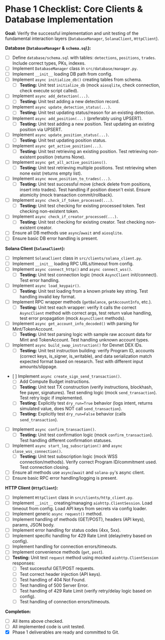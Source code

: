 # Phase 1 Checklist: Core Clients & Database Implementation

**Goal:** Verify the successful implementation and unit testing of the fundamental interaction layers (`DatabaseManager`, `SolanaClient`, `HttpClient`).

**Database (`DatabaseManager` & `schema.sql`):**

*   [ ] Define `database/schema.sql` with tables: `detections`, `positions`, `trades`. Include correct types, PKs, indexes.
*   [ ] Implement `DatabaseManager` class in `src/database/manager.py`.
*   [ ] Implement `__init__` loading DB path from config.
*   [ ] Implement `async initialize_db()` creating tables from schema.
    *   [ ] **Testing:** Unit test `initialize_db` (mock `aiosqlite`, check connection, check execute script called).
*   [ ] Implement `async add_detection(...)`.
    *   [ ] **Testing:** Unit test adding a new detection record.
*   [ ] Implement `async update_detection_status(...)`.
    *   [ ] **Testing:** Unit test updating status/reason for an existing detection.
*   [ ] Implement `async add_position(...)` (preferably using UPSERT).
    *   [ ] **Testing:** Unit test adding a new position. Test updating an existing position via UPSERT.
*   [ ] Implement `async update_position_status(...)`.
    *   [ ] **Testing:** Unit test updating position status.
*   [ ] Implement `async get_active_position(...)`.
    *   [ ] **Testing:** Unit test retrieving an existing position. Test retrieving non-existent position (returns None).
*   [ ] Implement `async get_all_active_positions()`.
    *   [ ] **Testing:** Unit test retrieving multiple positions. Test retrieving when none exist (returns empty list).
*   [ ] Implement `async move_position_to_trades(...)`.
    *   [ ] **Testing:** Unit test successful move (check delete from positions, insert into trades). Test handling if position doesn't exist. Ensure atomicity (mock transaction commit/rollback).
*   [ ] Implement `async check_if_token_processed(...)`.
    *   [ ] **Testing:** Unit test checking for existing processed token. Test checking non-existent token.
*   [ ] Implement `async check_if_creator_processed(...)`.
    *   [ ] **Testing:** Unit test checking for existing creator. Test checking non-existent creator.
*   [ ] Ensure all DB methods use `async`/`await` and `aiosqlite`.
*   [ ] Ensure basic DB error handling is present.

**Solana Client (`SolanaClient`):**

*   [ ] Implement `SolanaClient` class in `src/clients/solana_client.py`.
*   [ ] Implement `__init__` loading RPC URLs/timeout from config.
*   [ ] Implement `async connect_http()` and `async connect_wss()`.
    *   [ ] **Testing:** Unit test connection logic (mock `AsyncClient` init/connect). Test error handling.
*   [ ] Implement `async load_keypair()`.
    *   [ ] **Testing:** Unit test loading from a known private key string. Test handling invalid key format.
*   [ ] Implement RPC wrapper methods (`getBalance`, `getAccountInfo`, etc.).
    *   [ ] **Testing:** Unit test each wrapper: verify it calls the correct `AsyncClient` method with correct args, test return value handling, test error propagation (mock `AsyncClient` methods).
*   [ ] Implement `async get_account_info_decoded()` with parsing for Mint/TokenAccount.
    *   [ ] **Testing:** Unit test parsing logic with sample raw account data for Mint and TokenAccount. Test handling unknown account types.
*   [ ] Implement `async build_swap_instruction()` for Devnet DEX IDs.
    *   [ ] **Testing:** Unit test instruction building: verify Program ID, accounts (correct keys, is_signer, is_writable), and data serialization match expected format based on research. Test with different input amounts/slippage.
*   [<em> </em>] Implement `async create_sign_send_transaction()`.
    *   [ ] Add Compute Budget instructions.
    *   [ ] **Testing:** Unit test TX construction (verify instructions, blockhash, fee payer, signatures). Test sending logic (mock `send_transaction`). Test retry logic if implemented.
    *   [ ] **Testing:** Explicitly test `dry_run=True` behavior (logs intent, returns simulated value, does NOT call `send_transaction`).
    *   [ ] **Testing:** Explicitly test `dry_run=False` behavior (calls `send_transaction`).
*   [ ] Implement `async confirm_transaction()`.
    *   [ ] **Testing:** Unit test confirmation logic (mock `confirm_transaction`). Test handling different confirmation statuses.
*   [ ] Implement `async start_log_subscription()` and `async close_wss_connection()`.
    *   [ ] **Testing:** Unit test subscription logic (mock WSS connection/methods). Verify correct Program ID/commitment used. Test connection closing.
*   [ ] Ensure all methods use `async`/`await` and `solana-py`'s async client.
*   [ ] Ensure basic RPC error handling/logging is present.

**HTTP Client (`HttpClient`):**

*   [ ] Implement `HttpClient` class in `src/clients/http_client.py`.
*   [ ] Implement `__init__` creating/managing `aiohttp.ClientSession`. Load timeout from config. Load API keys from secrets via config loader.
*   [ ] Implement generic `async request()` method.
*   [ ] Implement handling of methods (GET/POST), headers (API keys), params, JSON body.
*   [ ] Implement error handling for status codes (4xx, 5xx).
*   [ ] Implement specific handling for 429 Rate Limit (delay/retry based on config).
*   [ ] Implement handling for connection errors/timeouts.
*   [ ] Implement convenience methods (`get`, `post`).
*   [ ] **Testing:** Unit test `request` method using mocked `aiohttp.ClientSession` responses:
    *   [ ] Test successful GET/POST requests.
    *   [ ] Test correct header injection (API keys).
    *   [ ] Test handling of 404 Not Found.
    *   [ ] Test handling of 500 Server Error.
    *   [ ] Test handling of 429 Rate Limit (verify retry/delay logic based on config).
    *   [ ] Test handling of connection errors/timeouts.

**Completion:**

*   [ ] All items above checked.
*   [ ] All implemented code is unit tested.
*   [x] Phase 1 deliverables are ready and committed to Git.